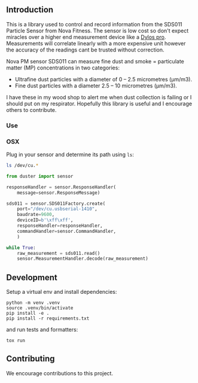 ## Introduction
This is a library used to control and record information from the SDS011 Particle Sensor from Nova Fitness. The sensor is low cost so don't expect miracles over a higher end measurement device like a [Dylos pro](http://www.dylosproducts.com/dcproairqumo.html). Measurements will correlate linearly with a more expensive unit however the accuracy of the readings cant be trusted without correction. 

Nova PM sensor SDS011 can measure fine dust and smoke = particulate matter (MP) concentrations in two categories:

- Ultrafine dust particles with a diameter of 0 – 2.5 micrometres (μm/m3).
- Fine dust particles with a diameter 2.5 – 10 micrometres (μm/m3).

I have these in my wood shop to alert me when dust collection is failing or I should put on my respirator. Hopefully this library is useful and I encourage others to contribute.

### Use

### OSX

Plug in your sensor and determine its path using `ls`:
```bash
ls /dev/cu.*
```

```python
from duster import sensor

responseHandler = sensor.ResponseHandler(
    message=sensor.ResponseMessage)

sds011 = sensor.SDS011Factory.create(
    port="/dev/cu.usbserial-1410",
    baudrate=9600,
    deviceID=b'\xff\xff',
    responseHandler=responseHandler,
    commandHandler=sensor.CommandHandler,
    )

while True:
    raw_measurement = sds011.read()
    sensor.MeasurementHandler.decode(raw_measurement)
```

## Development
Setup a virtual env and install dependencies:

```
python -m venv .venv
source .venv/bin/activate
pip install -e .
pip install -r requirements.txt
```

and run tests and formatters:
```
tox run
```

## Contributing
We encourage contributions to this project.